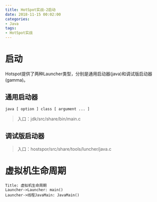 ```yaml
---
title: HotSpot实战-2启动
date: 2018-11-15 00:02:00
categories:
- Java
tags:
- HotSpot实战
---
```


# 启动

Hotspot提供了两种Launcher类型，分别是通用启动器(java)和调试版启动器(gamma)。

## 通用启动器

```shell
java [ option ] class [ argument ... ]
```

> 入口：jdk/src/share/bin/main.c

## 调试版启动器

> 入口：hostspor/src/share/tools/luncher/java.c

# 虚拟机生命周期

```sequence
Title: 虚拟机生命周期
Launcher->Launcher: main()
Launcher->线程JavaMain: JavaMain()
```